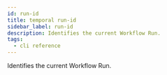 ```yaml
---
id: run-id
title: temporal run-id
sidebar_label: run-id
description: Identifies the current Workflow Run.
tags:
  - cli reference
---
```


Identifies the current Workflow Run.
